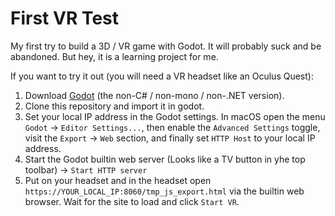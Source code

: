 # First VR Test

My first try to build a 3D / VR game with Godot.
It will probably suck and be abandoned.
But hey, it is a learning project for me.

If you want to try it out (you will need a VR headset like an Oculus Quest):

1. Download [Godot](https://godotengine.org/download/) (the non-C# / non-mono / non-.NET version).
2. Clone this repository and import it in godot.
3. Set your local IP address in the Godot settings.
    In macOS open the menu `Godot` -> `Editor Settings...`, then enable the `Advanced Settings` toggle, visit the `Export` -> `Web` section, and finally set `HTTP Host` to your local IP address.
4. Start the Godot builtin web server (Looks like a TV button in yhe top toolbar) -> `Start HTTP server`
5. Put on your headset and in the headset open `https://YOUR_LOCAL_IP:8060/tmp_js_export.html` via the builtin web browser.
    Wait for the site to load and click `Start VR`.
